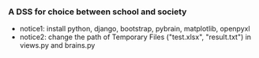 ### A DSS for choice between school and society

- notice1: install python, django, bootstrap, pybrain, matplotlib, openpyxl
- notice2: change the path of Temporary Files ("test.xlsx", "result.txt") in views.py and brains.py